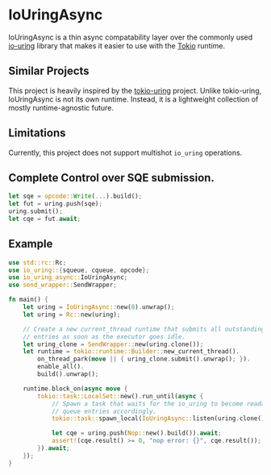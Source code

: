 # IoUringAsync
IoUringAsync is a thin async compatability layer over the commonly used
[io-uring](https://github.com/tokio-rs/io-uring) library that makes it
easier to use with the [Tokio](https://github.com/tokio-rs/tokio) runtime.

## Similar Projects
This project is heavily inspired by the [tokio-uring](https://github.com/tokio-rs/tokio-uring)
project. Unlike tokio-uring, IoUringAsync is not its own runtime. Instead, it
is a lightweight collection of mostly runtime-agnostic future.

## Limitations
Currently, this project does not support multishot `io_uring` operations.

## Complete Control over SQE submission.
```rust
let sqe = opcode::Write(...).build();
let fut = uring.push(sqe);
uring.submit();
let cqe = fut.await;
```

## Example

```rust
use std::rc::Rc;
use io_uring::{squeue, cqueue, opcode};
use io_uring_async::IoUringAsync;
use send_wrapper::SendWrapper;

fn main() {
    let uring = IoUringAsync::new(8).unwrap();
    let uring = Rc::new(uring);

    // Create a new current_thread runtime that submits all outstanding submission queue
    // entries as soon as the executor goes idle.
    let uring_clone = SendWrapper::new(uring.clone());
    let runtime = tokio::runtime::Builder::new_current_thread().
        on_thread_park(move || { uring_clone.submit().unwrap(); }).
        enable_all().
        build().unwrap();

    runtime.block_on(async move {
        tokio::task::LocalSet::new().run_until(async {
            // Spawn a task that waits for the io_uring to become readable and handles completion
            // queue entries accordingly.
            tokio::task::spawn_local(IoUringAsync::listen(uring.clone()));

            let cqe = uring.push(Nop::new().build()).await;
            assert!(cqe.result() >= 0, "nop error: {}", cqe.result());
        }).await;
    });
}
```
